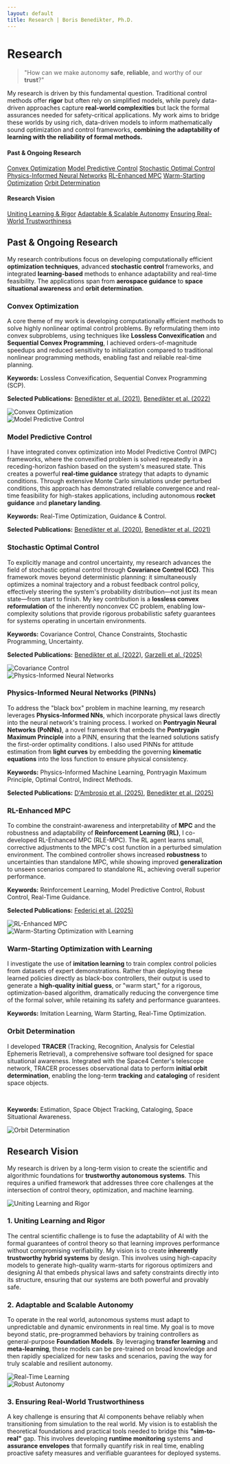 ```yaml
---
layout: default
title: Research | Boris Benedikter, Ph.D.
---
```

<div class="container" markdown="1">

# Research

<section class="research-vision">
    <blockquote>"How can we make autonomy <strong>safe</strong>, <strong>reliable</strong>, and worthy of our <strong>trust</strong>?"</blockquote>
</section>

My research is driven by this fundamental question. Traditional control methods offer <strong>rigor</strong> but often rely on simplified models, while purely data-driven approaches capture <strong>real-world complexities</strong> but lack the formal assurances needed for safety-critical applications. My work aims to bridge these worlds by using rich, data-driven models to inform mathematically sound optimization and control frameworks, <strong>combining the adaptability of learning with the reliability of formal methods.</strong>

<div class="jump-nav">
    <div class="jump-group">
        <h4 class="jump-group-title">Past & Ongoing Research</h4>
        <div class="jump-group-buttons">
            <a href="#convex-optimization" class="jump-btn">Convex Optimization</a>
            <a href="#model-predictive-control" class="jump-btn">Model Predictive Control</a>
            <a href="#stochastic-control" class="jump-btn">Stochastic Optimal Control</a>
            <a href="#physics-informed-neural-networks" class="jump-btn">Physics-Informed Neural Networks</a>
            <a href="#rl-enhanced-mpc" class="jump-btn">RL-Enhanced MPC</a>
            <a href="#warm-starting" class="jump-btn">Warm-Starting Optimization</a>
            <a href="#orbit-determination" class="jump-btn">Orbit Determination</a>
        </div>
    </div>
    <div class="jump-group">
        <h4 class="jump-group-title">Research Vision</h4>
        <div class="jump-group-buttons">
            <a href="#uniting-learning-and-rigor" class="jump-btn">Uniting Learning & Rigor</a>
            <a href="#adaptable-and-scalable-autonomy" class="jump-btn">Adaptable & Scalable Autonomy</a>
            <a href="#ensuring-real-world-trustworthiness" class="jump-btn">Ensuring Real-World Trustworthiness</a>
        </div>
    </div>
</div>


## Past & Ongoing Research

My research contributions focus on developing computationally efficient <strong>optimization techniques</strong>, advanced <strong>stochastic control</strong> frameworks, and integrated <strong>learning-based</strong> methods to enhance adaptability and real-time feasibility. 
The applications span from <strong>aerospace guidance</strong> to <strong>space situational awareness</strong> and <strong>orbit determination</strong>.

<div class="research-grid">
    <div class="research-card" id="convex-optimization">
        <div class="card-text">
            <h3>Convex Optimization</h3>
            <p>A core theme of my work is developing computationally efficient methods to solve highly nonlinear optimal control problems. By reformulating them into convex subproblems, using techniques like <strong>Lossless Convexification</strong> and <strong>Sequential Convex Programming</strong>, I achieved orders-of-magnitude speedups and reduced sensitivity to initialization compared to traditional nonlinear programming methods, enabling fast and reliable real-time planning.</p>
            <p><strong>Keywords:</strong> Lossless Convexification, Sequential Convex Programming (SCP).</p>
            <p><strong>Selected Publications:</strong> <a href="https://doi.org/10.2514/1.G005376" target="_blank" rel="noopener">Benedikter et al. (2021)</a>, <a href="https://doi.org/10.2514/1.A35194" target="_blank" rel="noopener">Benedikter et al. (2022)</a></p>
            <!-- <p><strong>Selected Publications:</strong> {% cite benedikter2021convex benedikter2022convexjournal %}</p> -->
        </div>
        <div class="card-image">
            <img src="{{ '/assets/img/research/convex.png' | relative_url }}" alt="Convex Optimization">
        </div>
    </div>
    <div class="research-card" id="model-predictive-control">
        <div class="card-image">
            <img src="{{ '/assets/img/research/mpc.png' | relative_url }}" alt="Model Predictive Control">
        </div>
        <div class="card-text">
            <h3>Model Predictive Control</h3>
            <p>I have integrated convex optimization into Model Predictive Control (MPC) frameworks, where the convexified problem is solved repeatedly in a receding-horizon fashion based on the system's measured state. This creates a powerful <strong>real-time guidance</strong> strategy that adapts to dynamic conditions. Through extensive Monte Carlo simulations under perturbed conditions, this approach has demonstrated reliable convergence and real-time feasibility for high-stakes applications, including autonomous <strong>rocket guidance</strong> and <strong>planetary landing</strong>.</p>
            <p><strong>Keywords:</strong> Real-Time Optimization, Guidance & Control.</p>
            <p><strong>Selected Publications:</strong> <a href="https://doi.org/10.2514/6.2020-4268" target="_blank" rel="noopener">Benedikter et al. (2020)</a>, <a href="https://arxiv.org/abs/2212.06518" target="_blank" rel="noopener">Benedikter et al. (2021)</a></p>
            <!-- <p><strong>Selected Publications:</strong> {% cite benedikter2020autonomous benedikter2021autonomous %}</p> -->
        </div>
    </div>
    <div class="research-card" id="stochastic-control">
        <div class="card-text">
            <h3>Stochastic Optimal Control</h3>
            <p>To explicitly manage and control uncertainty, my research advances the field of stochastic optimal control through <strong>Covariance Control (CC)</strong>. This framework moves beyond deterministic planning: it simultaneously optimizes a nominal trajectory and a robust feedback control policy, effectively steering the system's probability distribution—not just its mean state—from start to finish. My key contribution is a <strong>lossless convex reformulation</strong> of the inherently nonconvex CC problem, enabling low-complexity solutions that provide rigorous probabilistic safety guarantees for systems operating in uncertain environments.</p>
            <p><strong>Keywords:</strong> Covariance Control, Chance Constraints, Stochastic Programming, Uncertainty.</p>
            <p><strong>Selected Publications:</strong> <a href="https://doi.org/10.2514/1.G006806" target="_blank" rel="noopener">Benedikter et al. (2022)</a>, <a href="https://doi.org/10.3390/app151910469" target="_blank" rel="noopener">Garzelli et al. (2025)</a></p>
            <!-- <p><strong>Selected Publications:</strong> {% cite benedikter2022covariancejournal  garzelli2025stochastic %}</p> -->
        </div>
        <div class="card-image">
            <img src="{{ '/assets/img/research/covariance_control.png' | relative_url }}" alt="Covariance Control">
        </div>
    </div>
    <div class="research-card" id="physics-informed-neural-networks">
        <div class="card-image">
            <img src="{{ '/assets/img/research/pinn.png' | relative_url }}" alt="Physics-Informed Neural Networks">
        </div>
        <div class="card-text">
            <h3>Physics-Informed Neural Networks (PINNs)</h3>
            <p>To address the "black box" problem in machine learning, my research leverages <strong>Physics-Informed NNs</strong>, which incorporate physical laws directly into the neural network's training process. I worked on <strong>Pontryagin Neural Networks (PoNNs)</strong>, a novel framework that embeds the <strong>Pontryagin Maximum Principle</strong> into a PINN, ensuring that the learned solutions satisfy the first-order optimality conditions. I also used PINNs for attitude estimation from <strong>light curves</strong> by embedding the governing <strong>kinematic equations</strong> into the loss function to ensure physical consistency.</p>
            <p><strong>Keywords:</strong> Physics-Informed Machine Learning, Pontryagin Maximum Principle, Optimal Control, Indirect Methods.</p>
            <p><strong>Selected Publications:</strong> <a href="https://doi.org/10.2514/1.G008854" target="_blank" rel="noopener">D'Ambrosio et al. (2025)</a>, <a href="https://www.researchgate.net/publication/388421123_Physics-Informed_Machine_Learning_for_Attitude_Estimation_from_Light_Curves" target="_blank" rel="noopener">Benedikter et al. (2025)</a></p>
            <!-- <p><strong>Selected Publications:</strong> {% cite dambrosio2025physicsjournal benedikter2025physics %}</p> -->
        </div>
    </div>
    <div class="research-card" id="rl-enhanced-mpc">
        <div class="card-text">
            <h3>RL-Enhanced MPC</h3>
            <p>To combine the constraint-awareness and interpretability of <strong>MPC</strong> and the robustness and adaptability of <strong>Reinforcement Learning (RL)</strong>, I co-developed RL-Enhanced MPC (RLE-MPC). The RL agent learns small, corrective adjustments to the MPC's cost function in a perturbed simulation environment. The combined controller shows increased <strong>robustness</strong> to uncertainties than standalone MPC, while showing improved <strong>generalization</strong> to unseen scenarios compared to standalone RL, achieving overall superior performance.</p>
            <p><strong>Keywords:</strong> Reinforcement Learning, Model Predictive Control, Robust Control, Real-Time Guidance.</p>
            <p><strong>Selected Publications:</strong> <a href="https://www.researchgate.net/publication/396009163_Reinforcement_Learning_Enhanced_Model_Predictive_Control_for_Autonomous_Planetary_Landing" target="_blank" rel="noopener">Federici et al. (2025)</a></p>
            <!-- <p><strong>Selected Publications:</strong> {% cite federici2025reinforcement %}</p> -->
        </div>
        <div class="card-image">
            <img src="{{ '/assets/img/research/rl-mpc.png' | relative_url }}" alt="RL-Enhanced MPC">
        </div>
    </div>
    <div class="research-card" id="warm-starting">
        <div class="card-image">
            <img src="{{ '/assets/img/research/warm_start.png' | relative_url }}" alt="Warm-Starting Optimization with Learning">
        </div>
        <div class="card-text">
            <h3>Warm-Starting Optimization with Learning</h3>
            <p>I investigate the use of <strong>imitation learning</strong> to train complex control policies from datasets of expert demonstrations. Rather than deploying these learned policies directly as black-box controllers, their output is used to generate a <strong>high-quality initial guess</strong>, or "warm start," for a rigorous, optimization-based algorithm, dramatically reducing the convergence time of the formal solver, while retaining its safety and performance guarantees.</p>
            <p><strong>Keywords:</strong> Imitation Learning, Warm Starting, Real-Time Optimization.</p>
            <!-- <p><strong>Selected Publications:</strong> {% cite federicideep2021 %}</p> -->
        </div>
    </div>
    <div class="research-card" id="orbit-determination">
        <div class="card-text">
            <h3>Orbit Determination</h3>
            <p>I developed <strong>TRACER</strong> (Tracking, Recognition, Analysis for Celestial Ephemeris Retrieval), a comprehensive software tool designed for space situational awareness. Integrated with the Space4 Center's telescope network, TRACER processes observational data to perform <strong>initial orbit determination</strong>, enabling the long-term <strong>tracking</strong> and <strong>cataloging</strong> of resident space objects.</p>
            <p><strong>Keywords:</strong> Estimation, Space Object Tracking, Cataloging, Space Situational Awareness.</p>
        </div>
        <div class="card-image">
            <img src="{{ '/assets/img/research/orbit_determination.png' | relative_url }}" alt="Orbit Determination">
        </div>
    </div>
</div>

## Research Vision
My research is driven by a long-term vision to create the scientific and algorithmic foundations for <strong>trustworthy autonomous systems</strong>. This requires a unified framework that addresses three core challenges at the intersection of control theory, optimization, and machine learning.

<div class="research-grid">
    <div class="research-card" id="uniting-learning-and-rigor">
        <div class="card-image">
            <img src="{{ '/assets/img/research/safe_AI.png' | relative_url }}" alt="Uniting Learning and Rigor">
        </div>
        <div class="card-text">
            <h3>1. Uniting Learning and Rigor</h3>
            <p>The central scientific challenge is to fuse the adaptability of AI with the formal guarantees of control theory so that learning improves performance without compromising verifiability. My vision is to create <strong>inherently trustworthy hybrid systems</strong> by design. This involves using high-capacity models to generate high-quality warm-starts for rigorous optimizers and designing AI that embeds physical laws and safety constraints directly into its structure, ensuring that our systems are both powerful and provably safe.</p>
        </div>
    </div>
    <div class="research-card" id="adaptable-and-scalable-autonomy">
        <div class="card-text">
            <h3>2. Adaptable and Scalable Autonomy</h3>
            <p>To operate in the real world, autonomous systems must adapt to unpredictable and dynamic environments in real time. My goal is to move beyond static, pre-programmed behaviors by training controllers as general-purpose <strong>Foundation Models</strong>. By leveraging <strong>transfer learning</strong> and <strong>meta-learning</strong>, these models can be pre-trained on broad knowledge and then rapidly specialized for new tasks and scenarios, paving the way for truly scalable and resilient autonomy.</p>
        </div>
        <div class="card-image">
            <img src="{{ '/assets/img/research/foundation_model.png' | relative_url }}" alt="Real-Time Learning">
        </div>
    </div>
    <div class="research-card" id="ensuring-real-world-trustworthiness">
        <div class="card-image">
            <img src="{{ '/assets/img/research/verifiable_AI.png' | relative_url }}" alt="Robust Autonomy">
        </div>
        <div class="card-text">
            <h3>3. Ensuring Real-World Trustworthiness</h3>
            <p>A key challenge is ensuring that AI components behave reliably when transitioning from simulation to the real world. My vision is to establish the theoretical foundations and practical tools needed to bridge this <strong>"sim-to-real"</strong> gap. This involves developing <strong>runtime monitoring</strong> systems and <strong>assurance envelopes</strong> that formally quantify risk in real time, enabling proactive safety measures and verifiable guarantees for deployed systems.</p>
        </div>
    </div>
</div>

<!-- ## Selected Publications
The complete list of my publications can be found on the [Publications](./publications) page.
<ul class="pub-list">
    {% bibliography --cited %}
</ul> -->

</div>